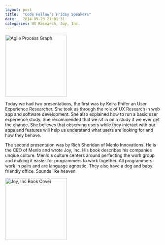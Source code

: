 ```yaml
---
layout: post
title:  "Code Fellow's Friday Speakers"
date:   2014-05-23 21:01:31
categories: UX Research, Joy, Inc.
---
```


<img src="http://photos-f.ak.instagram.com/hphotos-ak-ash/925485_297818840342989_735983655_n.jpg" width="200" height="200" alt="Agile Process Graph">

Today we had two presentations, the first was by Keira Phifer an User Experience Researcher. She took us through the role of UX Research in web app and software development. She also explained how to run a basic user experience study. She recommended that we sit in on a study if we ever get the chance. She believes that observing users while they interact with our apps and features will help us understand what users are looking for and how they behave.

The second presentaion was by Rich Sheridan of Menlo Innovations. He is the CEO of Menlo and wrote Joy, Inc. His book describes his companies unqiue culture. Menlo's culture centers around perfecting the work group and making it easier for programmers to work together. All programmers work in pairs and are language agnostic. They also have a dog and baby friendly office. Sounds like heaven.

<img src="http://scontent-b.cdninstagram.com/hphotos-frc/t51.2885-15/10431858_649867728433773_1241783149_n.jpg" width="200" height="200" alt="Joy, Inc Book Cover">
